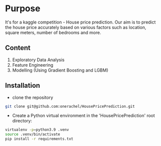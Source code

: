 # Purpose
It's for a kaggle competition - House price prediction. 
Our aim is to predict the house price accurately based on various factors such as location, square meters, number of bedrooms and more.

## Content
1. Exploratory Data Analysis
2. Feature Engineering
3. Modelling (Using Gradient Boosting and LGBM)

## Installation
- clone the repository
```bash
git clone git@github.com:onerachel/HousePricePrediction.git
```
- Create a Python virtual environment in the 'HousePricePrediction' root directory:
```bash
virtualenv -p=python3.9 .venv
source .venv/bin/activate
pip install -r requirements.txt
```
